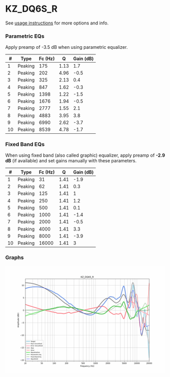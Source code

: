 # KZ_DQ6S_R
See [usage instructions](https://github.com/jaakkopasanen/AutoEq#usage) for more options and info.

### Parametric EQs
Apply preamp of -3.5 dB when using parametric equalizer.

|   # | Type    |   Fc (Hz) |    Q |   Gain (dB) |
|-----|---------|-----------|------|-------------|
|   1 | Peaking |       175 | 1.13 |         1.7 |
|   2 | Peaking |       202 | 4.96 |        -0.5 |
|   3 | Peaking |       325 | 2.13 |         0.4 |
|   4 | Peaking |       847 | 1.62 |        -0.3 |
|   5 | Peaking |      1398 | 1.22 |        -1.5 |
|   6 | Peaking |      1676 | 1.94 |        -0.5 |
|   7 | Peaking |      2777 | 1.55 |         2.1 |
|   8 | Peaking |      4883 | 3.95 |         3.8 |
|   9 | Peaking |      6990 | 2.62 |        -3.7 |
|  10 | Peaking |      8539 | 4.78 |        -1.7 |

### Fixed Band EQs
When using fixed band (also called graphic) equalizer, apply preamp of **-2.9 dB** (if available) and set gains manually with these parameters.

|   # | Type    |   Fc (Hz) |    Q |   Gain (dB) |
|-----|---------|-----------|------|-------------|
|   1 | Peaking |        31 | 1.41 |        -1.9 |
|   2 | Peaking |        62 | 1.41 |         0.3 |
|   3 | Peaking |       125 | 1.41 |         1   |
|   4 | Peaking |       250 | 1.41 |         1.2 |
|   5 | Peaking |       500 | 1.41 |         0.1 |
|   6 | Peaking |      1000 | 1.41 |        -1.4 |
|   7 | Peaking |      2000 | 1.41 |        -0.5 |
|   8 | Peaking |      4000 | 1.41 |         3.3 |
|   9 | Peaking |      8000 | 1.41 |        -3.9 |
|  10 | Peaking |     16000 | 1.41 |         3   |

### Graphs
![](./KZ_DQ6S_R.png)
